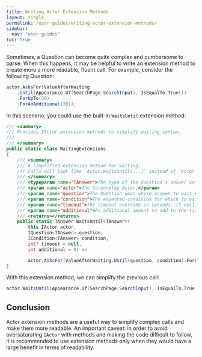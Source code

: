 ```yaml
---
title: Writing Actor Extension Methods
layout: single
permalink: /user-guides/writing-actor-extension-methods/
sidebar:
  nav: "user-guides"
toc: true
---
```


Sometimes, a Question can become quite complex and cumbersome to parse. When this happens, it may be helpful to write an
extension method to create more a more readable, fluent call. For example, consider the following Question:

```csharp
actor.AsksFor(ValueAfterWaiting
    .Until(Appearance.Of(SearchPage.SearchInput), IsEqualTo.True())
    .ForUpTo(30)
    .ForAnAdditional(30));
```

In this scenario, you could use the built-in `WaitsUntil` extension method:

```csharp
/// <summary>
/// Provides IActor extension methods to simplify waiting syntax.
/// 
/// </summary>
public static class WaitingExtensions
{
    /// <summary>
    /// A simplified extension method for waiting.
    /// Calls will look like `Actor.WaitsUntil(...)` instead of `Actor.AsksFor(ValueAfterWaiting.Until(...))`.
    /// </summary>
    /// <typeparam name="TAnswer">The type of the Question's answer value.</typeparam>
    /// <param name="actor">The Screenplay Actor.</param>
    /// <param name="question">The Question upon whose answer to wait.</param>
    /// <param name="condition">The expected condition for which to wait.</param>
    /// <param name="timeout">The timeout override in seconds. If null, use the standard timeout value.</param>
    /// <param name="additional">An additional amount to add to the timeout. Defaults to 0.</param>
    /// <returns></returns>
    public static TAnswer WaitsUntil<TAnswer>(
        this IActor actor,
        IQuestion<TAnswer> question,
        ICondition<TAnswer> condition,
        int? timeout = null,
        int additional = 0) =>

        actor.AsksFor(ValueAfterWaiting.Until(question, condition).ForUpTo(timeout).ForAnAdditional(additional));
}
```

With this extension method, we can simplify the previous call:

```csharp
actor.WaitsUntil(Appearance.Of(SearchPage.SearchInput), IsEqualTo.True(), 30, 30);
```


## Conclusion

Actor extension methods are a useful way to simplify complex calls and make them more readable. An important caveat:
in order to avoid oversaturating `IActor` with methods and making the code difficult to follow, it is recommended to use
extension methods only when they would have a large benefit in terms of readability.
